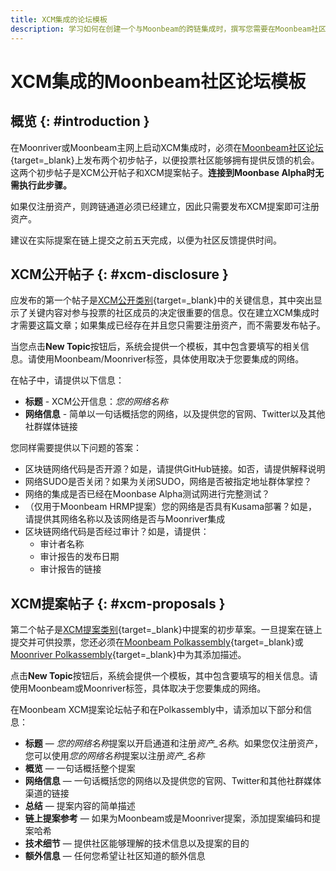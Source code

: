 ```yaml
---
title: XCM集成的论坛模板
description: 学习如何在创建一个与Moonbeam的跨链集成时，撰写您需要在Moonbeam社区论坛上发布的两篇帖子
---
```


# XCM集成的Moonbeam社区论坛模板

## 概览 {: #introduction }

在Moonriver或Moonbeam主网上启动XCM集成时，必须在[Moonbeam社区论坛](https://forum.moonbeam.foundation/){target=\_blank}上发布两个初步帖子，以便投票社区能够拥有提供反馈的机会。这两个初步帖子是XCM公开帖子和XCM提案帖子。**连接到Moonbase Alpha时无需执行此步骤。**

如果仅注册资产，则跨链通道必须已经建立，因此只需要发布XCM提案即可注册资产。

建议在实际提案在链上提交之前五天完成，以便为社区反馈提供时间。

## XCM公开帖子 {: #xcm-disclosure }

应发布的第一个帖子是[XCM公开类别](https://forum.moonbeam.foundation/c/xcm-hrmp/xcm-disclosures/15){target=\_blank}中的关键信息，其中突出显示了关键内容对参与投票的社区成员的决定很重要的信息。仅在建立XCM集成时才需要这篇文章；如果集成已经存在并且您只需要注册资产，而不需要发布帖子。

当您点击**New Topic**按钮后，系统会提供一个模板，其中包含要填写的相关信息。请使用Moonbeam/Moonriver标签，具体使用取决于您要集成的网络。

在帖子中，请提供以下信息：

- **标题** - XCM公开信息：*您的网络名称*
- **网络信息** - 简单以一句话概括您的网络，以及提供您的官网、Twitter以及其他社群媒体链接

您同样需要提供以下问题的答案：

- 区块链网络代码是否开源？如是，请提供GitHub链接。如否，请提供解释说明
- 网络SUDO是否关闭？如果为关闭SUDO，网络是否被指定地址群体掌控？
- 网络的集成是否已经在Moonbase Alpha测试网进行完整测试？
- （仅用于Moonbeam HRMP提案）您的网络是否具有Kusama部署？如是，请提供其网络名称以及该网络是否与Moonriver集成
- 区块链网络代码是否经过审计？如是，请提供：
  - 审计者名称
  - 审计报告的发布日期
  - 审计报告的链接

## XCM提案帖子 {: #xcm-proposals }

第二个帖子是[XCM提案类别](https://forum.moonbeam.foundation/c/xcm-hrmp/xcm-proposals/14){target=\_blank}中提案的初步草案。一旦提案在链上提交并可供投票，您还必须在[Moonbeam Polkassembly](https://moonbeam.polkassembly.io/opengov){target=\_blank}或[Moonriver Polkassembly](https://moonriver.polkassembly.io/opengov){target=\_blank}中为其添加描述。

点击**New Topic**按钮后，系统会提供一个模板，其中包含要填写的相关信息。请使用Moonbeam或Moonriver标签，具体取决于您要集成的网络。

在Moonbeam XCM提案论坛帖子和在Polkassembly中，请添加以下部分和信息：

- **标题** — *您的网络名称*提案以开启通道和注册*资产_名称*。如果您仅注册资产，您可以使用*您的网络名称*提案以注册*资产_名称*
- **概览** — 一句话概括整个提案
- **网络信息** — 一句话概括您的网络以及提供您的官网、Twitter和其他社群媒体渠道的链接
- **总结** — 提案内容的简单描述
- **链上提案参考** — 如果为Moonbeam或是Moonriver提案，添加提案编码和提案哈希
- **技术细节** — 提供社区能够理解的技术信息以及提案的目的
- **额外信息** — 任何您希望让社区知道的额外信息
